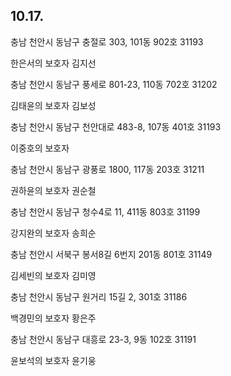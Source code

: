 




## 10.17.

충남 천안시 동남구 충절로 303, 101동 902호 31193

한은서의 보호자 김지선

충남 천안시 동남구 풍세로 801-23, 110동 702호 31202

김태윤의 보호자 김보성

충남 천안시 동남구 천안대로 483-8, 107동 401호 31193

이중호의 보호자 

충남 천안시 동남구 광풍로 1800, 117동 203호 31211

권하윤의 보호자 권순철

충남 천안시 동남구 청수4로 11, 411동 803호 31199

강지완의 보호자 송희순

충남 천안시 서북구 봉서8길 6번지 201동 801호 31149

김세빈의 보호자 김미영

충남 천안시 동남구 원거리 15길 2, 301호 31186

백경민의 보호자 황은주

충남 천안시 동남구 대흥로 23-3, 9동 102호 31191

윤보석의 보호자 윤기웅

